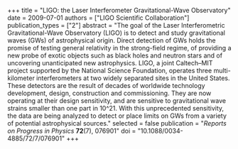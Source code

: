 +++
title = "LIGO: the Laser Interferometer Gravitational-Wave Observatory"
date = 2009-07-01
authors = ["LIGO Scientific Collaboration"]
publication_types = ["2"]
abstract = "The goal of the Laser Interferometric Gravitational-Wave Observatory (LIGO) is to detect and study gravitational waves (GWs) of astrophysical origin. Direct detection of GWs holds the promise of testing general relativity in the strong-field regime, of providing a new probe of exotic objects such as black holes and neutron stars and of uncovering unanticipated new astrophysics. LIGO, a joint Caltech–MIT project supported by the National Science Foundation, operates three multi-kilometer interferometers at two widely separated sites in the United States. These detectors are the result of decades of worldwide technology development, design, construction and commissioning. They are now operating at their design sensitivity, and are sensitive to gravitational wave strains smaller than one part in 10^21. With this unprecedented sensitivity, the data are being analyzed to detect or place limits on GWs from a variety of potential astrophysical sources."
selected = false
publication = "*Reports on Progress in Physics* **72**(7), 076901"
doi = "10.1088/0034-4885/72/7/076901"
+++
